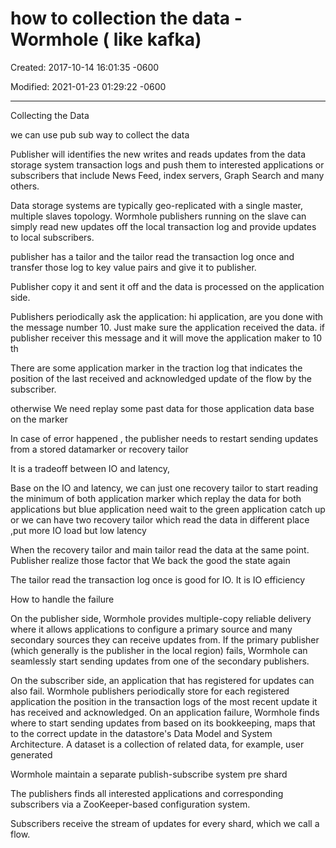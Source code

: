 # how to collection the data - Wormhole ( like kafka)

Created: 2017-10-14 16:01:35 -0600

Modified: 2021-01-23 01:29:22 -0600

---

Collecting the Data



we can use pub sub way to collect the data



Publisher will identifies the new writes and reads updates from the data storage system transaction logs and push them to interested applications or subscribers that include News Feed, index servers, Graph Search and many others.





Data storage systems are typically geo-replicated with a single master, multiple slaves topology. Wormhole publishers running on the slave can simply read new updates off the local transaction log and provide updates to local subscribers.



publisher has a tailor and the tailor read the transaction log once and transfer those log to key value pairs and give it to publisher.



Publisher copy it and sent it off and the data is processed on the application side.



Publishers periodically ask the application: hi application, are you done with the message number 10. Just make sure the application received the data. if publisher receiver this message and it will move the application maker to 10 th



There are some application marker in the traction log that indicates the position of the last received and acknowledged update of the flow by the subscriber.



otherwise We need replay some past data for those application data base on the marker







In case of error happened , the publisher needs to restart sending updates from a stored datamarker or recovery tailor





It is a tradeoff between IO and latency,



Base on the IO and latency, we can just one recovery tailor to start reading the minimum of both application marker which replay the data for both applications but blue application need wait to the green application catch up or we can have two recovery tailor which read the data in different place ,put more IO load but low latency





When the recovery tailor and main tailor read the data at the same point. Publisher realize those factor that We back the good the state again



The tailor read the transaction log once is good for IO. It is IO efficiency





How to handle the failure



On the publisher side, Wormhole provides multiple-copy reliable delivery where it allows applications to configure a primary source and many secondary sources they can receive updates from. If the primary publisher (which generally is the publisher in the local region) fails, Wormhole can seamlessly start sending updates from one of the secondary publishers.

On the subscriber side, an application that has registered for updates can also fail. Wormhole publishers periodically store for each registered application the position in the transaction logs of the most recent update it has received and acknowledged. On an application failure, Wormhole finds where to start sending updates from based on its bookkeeping, maps that to the correct update in the datastore's Data Model and System Architecture. A dataset is a collection of related data, for example, user generated

Wormhole maintain a separate publish-subscribe system pre shard



The publishers finds all interested applications and corresponding subscribers via a ZooKeeper-based configuration system.

Subscribers receive the stream of updates for every shard, which we call a flow.


